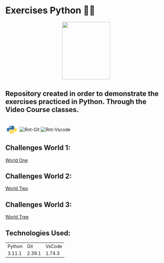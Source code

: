 <h1> Exercises Python 👨‍💻</h1> 

<div align="center">
<img src="https://user-images.githubusercontent.com/118791991/214748282-e80e102c-a6cd-4f3c-b971-b675e3f79e26.png" width="150" height="180">
</div>

## Repository created in order to demonstrate the exercises practiced in Python. Through the Video Course classes.

<div style="display: inline_block"><br>
   <img align="center" alt="Rnt-Python" height="30" width="40" src="https://raw.githubusercontent.com/devicons/devicon/master/icons/python/python-original.svg">
   <img align="center" alt="Rnt-Git" height="30" width="40" src="https://cdn.jsdelivr.net/gh/devicons/devicon/icons/git/git-original.svg" />
   <img align="center" alt="Rnt-Vscode" height="30" width="40" src="https://cdn.jsdelivr.net/gh/devicons/devicon/icons/vscode/vscode-original.svg" />   
</div>

## Challenges World 1:

[World One](https://github.com/Renatohsouza)<br />

## Challenges World 2:

[World Two](https://github.com/Renatohsouza)<br />

## Challenges World 3:

[World Tree](https://github.com/Renatohsouza)<br />

## Technologies Used:

<table>
  <tr>
    <td>Python</td>
    <td>Git</td>
    <td>VsCode</td>
  </tr>
  <tr>
    <td>3.11.1</td>
    <td>2.39.1</td>
    <td>1.74.3</td>
  </tr>
</table>
</table>
